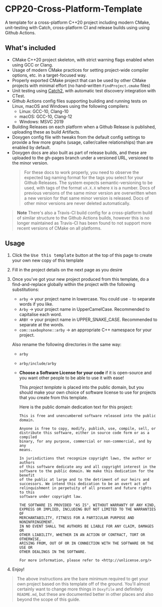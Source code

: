 # CPP20-Cross-Platform-Template
A template for a cross-platform C++20 project including modern CMake, unit-testing with Catch, cross-platform CI and release builds using using Github Actions.

## What's included
- CMake C++20 project skeleton, with strict warning flags enabled when using GCC or Clang.
- Usage of modern CMake practices for setting project-wide compiler options, etc. in a target-focused way.
- Properly exported CMake project that can be used by other CMake projects with minimal effort (no hand-written `FindProject.cmake` files)
- Unit testing using [Catch2](https://github.com/catchorg/Catch2), with automatic test discovery integration with CTest.
- Github Actions config files supporting building and running tests on Linux, macOS and Windows using the following compilers:
    - Linux: GCC-10, Clang-10
    - macOS: GCC-10, Clang-12
    - Windows: MSVC 2019
- Building Releases on each platform when a Github Release is published, uploading these as build Artifacts.
- Doxygen config file with tweaks from the default config settings to provide a few more graphs (usage, caller/callee relationships) than are enabled by default.
- Doxygen docs are also built as part of release builds, and these are uploaded to the gh-pages branch under a versioned URL, versioned to the minor version.
    > For these docs to work properly, you need to observe the expected tag naming format for the tags you select for your Github Releases. The system expects semantic-versioning to be used, with tags of the format `vX.X.X` where `X` is a number. Docs of previous versions of the same minor version are overwritten when a new version for that same minor version is released. Docs of other minor versions are never deleted automatically.

> **Note** There's also a Travis-CI build config for a cross-platform build of similar structure to the Github Actions builds, however this is no longer maintained as Travis-CI has been found to not support more recent versions of CMake on all platforms.

## Usage
1. Click the <kbd>Use this template</kbd> button at the top of this page to create your own new copy of this template
2. Fill in the project details on the next page as you desire
3. Once you've got your new project produced from this template, do a find-and-replace globally within the project with the following substitutions:
    - `arby` -> your project name in lowercase. You could use `-` to separate words if you like.
    - `Arby` -> your project name in UpperCamelCase. Recommended to capitalise each word.
    - `ARBY` -> your project name in UPPER_SNAKE_CASE. Recommended to separate at the words.
    - `com::saxbophone::arby` -> an appropriate C++ namespace for your project.

    Also rename the following directories in the same way:
    - `arby`
    - `arby/include/arby`

    - **Choose a Software License for your code** if it is open-source and you want other people to be able to use it with ease!

      This _project template_ is placed into the public domain, but you should make your own choice of software license to use for projects that you create from this template.

      Here is the public domain dedication text for this project:

      ```
      This is free and unencumbered software released into the public domain.

      Anyone is free to copy, modify, publish, use, compile, sell, or
      distribute this software, either in source code form or as a compiled
      binary, for any purpose, commercial or non-commercial, and by any
      means.

      In jurisdictions that recognize copyright laws, the author or authors
      of this software dedicate any and all copyright interest in the
      software to the public domain. We make this dedication for the benefit
      of the public at large and to the detriment of our heirs and
      successors. We intend this dedication to be an overt act of
      relinquishment in perpetuity of all present and future rights to this
      software under copyright law.

      THE SOFTWARE IS PROVIDED "AS IS", WITHOUT WARRANTY OF ANY KIND,
      EXPRESS OR IMPLIED, INCLUDING BUT NOT LIMITED TO THE WARRANTIES OF
      MERCHANTABILITY, FITNESS FOR A PARTICULAR PURPOSE AND NONINFRINGEMENT.
      IN NO EVENT SHALL THE AUTHORS BE LIABLE FOR ANY CLAIM, DAMAGES OR
      OTHER LIABILITY, WHETHER IN AN ACTION OF CONTRACT, TORT OR OTHERWISE,
      ARISING FROM, OUT OF OR IN CONNECTION WITH THE SOFTWARE OR THE USE OR
      OTHER DEALINGS IN THE SOFTWARE.

      For more information, please refer to <http://unlicense.org/>
      ```
4. Enjoy!

> The above instructions are the bare minimum required to get your own project based on this template off of the ground. You'll almost certainly want to change more things in `Doxyfile` and definitely `README.md`, but these are documented better in other places and also beyond the scope of this guide.
